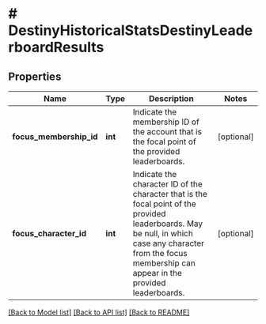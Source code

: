 # # DestinyHistoricalStatsDestinyLeaderboardResults

## Properties

Name | Type | Description | Notes
------------ | ------------- | ------------- | -------------
**focus_membership_id** | **int** | Indicate the membership ID of the account that is the focal point of the provided leaderboards. | [optional]
**focus_character_id** | **int** | Indicate the character ID of the character that is the focal point of the provided leaderboards. May be null, in which case any character from the focus membership can appear in the provided leaderboards. | [optional]

[[Back to Model list]](../../README.md#models) [[Back to API list]](../../README.md#endpoints) [[Back to README]](../../README.md)
